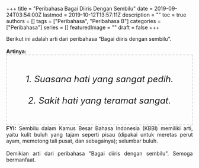 +++
title = "Peribahasa Bagai Diiris Dengan Sembilu"
date = 2019-09-24T03:54:00Z
lastmod = 2019-10-12T13:57:11Z
description = ""
toc = true
authors = []
tags = ["Peribahasa", "Peribahasa B"]
categories = ["Peribahasa"]
series = []
featuredImage = ""
draft = false
+++

<div dir="ltr" style="text-align: left;" trbidi="on"><div style="text-align: justify;">Berikut ini adalah arti dari peribahasa “Bagai diiris dengan sembilu”.</div><br /><div style="text-align: justify;"><b>Artinya:</b></div><div style="border: 2px dashed #ddd; font-size: 24px; height: auto; margin: 0 auto; padding: 50px; text-align: center; width: auto;"><i>1. Suasana hati yang sangat pedih.<br /><br />2. Sakit hati yang teramat sangat.</i></div><div style="text-align: justify;"><b>FYI:</b> Sembilu dalam Kamus Besar Bahasa Indonesia (KBBI) memiliki arti, yaitu kulit buluh yang tajam seperti pisau (dipakai untuk meretas perut ayam, memotong tali pusat, dan sebagainya); selumbar buluh.<br /><br /></div><div style="text-align: justify;">Demikian arti dari peribahasa "Bagai diiris dengan sembilu". Semoga bermanfaat.</div></div>
